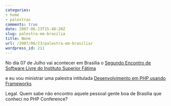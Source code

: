 ```yaml
---
categories:
- home
- palestras
comments: true
date: 2007-06-23T15:48:20Z
slug: palestra-em-brasilia
title: None
url: /2007/06/23/palestra-em-brasilia/
wordpress_id: 211
---
```


No dia 07 de Julho vai acontecer em Brasília o [Segundo Encontro de Software Livre do Instituto Superior Fátima](http://www.eriberto.pro.br/2eslif/grade_2eslif.html)

e eu vou ministrar uma palestra intitulada [Desenvolvimento em PHP usando Frameworks](http://www.eriberto.pro.br/2eslif/resumos/t14.html)

Legal. Quem sabe não encontro aquele pessoal gente boa de Brasília que conheci no PHP Conference?
